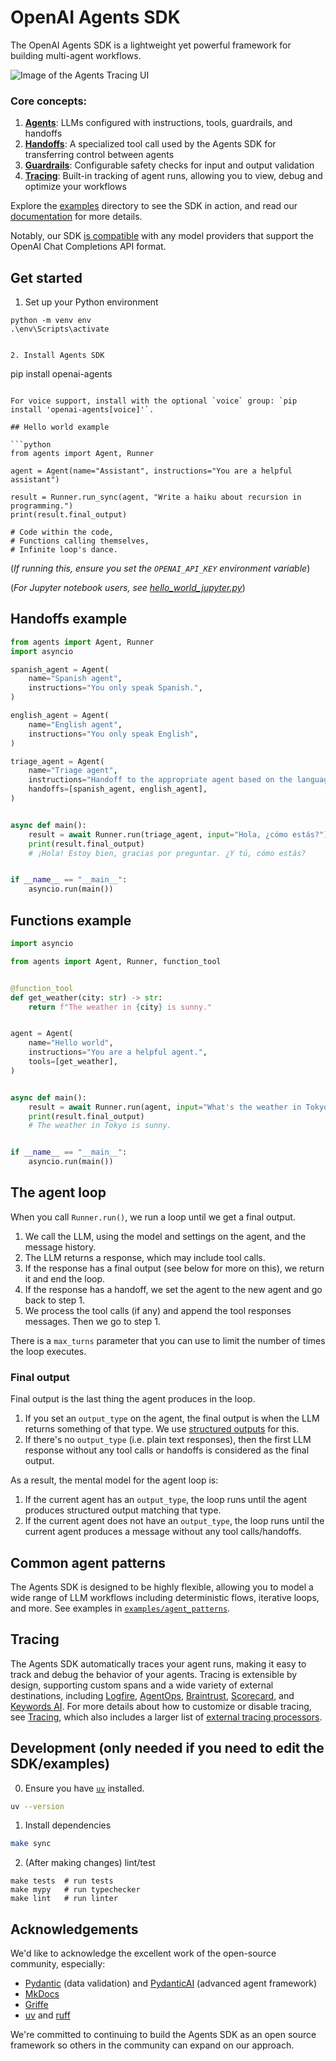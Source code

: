 # OpenAI Agents SDK

The OpenAI Agents SDK is a lightweight yet powerful framework for building multi-agent workflows.

<img src="https://cdn.openai.com/API/docs/images/orchestration.png" alt="Image of the Agents Tracing UI" style="max-height: 803px;">

### Core concepts:

1. [**Agents**](https://openai.github.io/openai-agents-python/agents): LLMs configured with instructions, tools, guardrails, and handoffs
2. [**Handoffs**](https://openai.github.io/openai-agents-python/handoffs/): A specialized tool call used by the Agents SDK for transferring control between agents
3. [**Guardrails**](https://openai.github.io/openai-agents-python/guardrails/): Configurable safety checks for input and output validation
4. [**Tracing**](https://openai.github.io/openai-agents-python/tracing/): Built-in tracking of agent runs, allowing you to view, debug and optimize your workflows

Explore the [examples](examples) directory to see the SDK in action, and read our [documentation](https://openai.github.io/openai-agents-python/) for more details.

Notably, our SDK [is compatible](https://openai.github.io/openai-agents-python/models/) with any model providers that support the OpenAI Chat Completions API format.

## Get started

1. Set up your Python environment

```
python -m venv env
.\env\Scripts\activate


2. Install Agents SDK

```
pip install openai-agents
```

For voice support, install with the optional `voice` group: `pip install 'openai-agents[voice]'`.

## Hello world example

```python
from agents import Agent, Runner

agent = Agent(name="Assistant", instructions="You are a helpful assistant")

result = Runner.run_sync(agent, "Write a haiku about recursion in programming.")
print(result.final_output)

# Code within the code,
# Functions calling themselves,
# Infinite loop's dance.
```

(_If running this, ensure you set the `OPENAI_API_KEY` environment variable_)

(_For Jupyter notebook users, see [hello_world_jupyter.py](examples/basic/hello_world_jupyter.py)_)

## Handoffs example

```python
from agents import Agent, Runner
import asyncio

spanish_agent = Agent(
    name="Spanish agent",
    instructions="You only speak Spanish.",
)

english_agent = Agent(
    name="English agent",
    instructions="You only speak English",
)

triage_agent = Agent(
    name="Triage agent",
    instructions="Handoff to the appropriate agent based on the language of the request.",
    handoffs=[spanish_agent, english_agent],
)


async def main():
    result = await Runner.run(triage_agent, input="Hola, ¿cómo estás?")
    print(result.final_output)
    # ¡Hola! Estoy bien, gracias por preguntar. ¿Y tú, cómo estás?


if __name__ == "__main__":
    asyncio.run(main())
```

## Functions example

```python
import asyncio

from agents import Agent, Runner, function_tool


@function_tool
def get_weather(city: str) -> str:
    return f"The weather in {city} is sunny."


agent = Agent(
    name="Hello world",
    instructions="You are a helpful agent.",
    tools=[get_weather],
)


async def main():
    result = await Runner.run(agent, input="What's the weather in Tokyo?")
    print(result.final_output)
    # The weather in Tokyo is sunny.


if __name__ == "__main__":
    asyncio.run(main())
```

## The agent loop

When you call `Runner.run()`, we run a loop until we get a final output.

1. We call the LLM, using the model and settings on the agent, and the message history.
2. The LLM returns a response, which may include tool calls.
3. If the response has a final output (see below for more on this), we return it and end the loop.
4. If the response has a handoff, we set the agent to the new agent and go back to step 1.
5. We process the tool calls (if any) and append the tool responses messages. Then we go to step 1.

There is a `max_turns` parameter that you can use to limit the number of times the loop executes.

### Final output

Final output is the last thing the agent produces in the loop.

1.  If you set an `output_type` on the agent, the final output is when the LLM returns something of that type. We use [structured outputs](https://platform.openai.com/docs/guides/structured-outputs) for this.
2.  If there's no `output_type` (i.e. plain text responses), then the first LLM response without any tool calls or handoffs is considered as the final output.

As a result, the mental model for the agent loop is:

1. If the current agent has an `output_type`, the loop runs until the agent produces structured output matching that type.
2. If the current agent does not have an `output_type`, the loop runs until the current agent produces a message without any tool calls/handoffs.

## Common agent patterns

The Agents SDK is designed to be highly flexible, allowing you to model a wide range of LLM workflows including deterministic flows, iterative loops, and more. See examples in [`examples/agent_patterns`](examples/agent_patterns).

## Tracing

The Agents SDK automatically traces your agent runs, making it easy to track and debug the behavior of your agents. Tracing is extensible by design, supporting custom spans and a wide variety of external destinations, including [Logfire](https://logfire.pydantic.dev/docs/integrations/llms/openai/#openai-agents), [AgentOps](https://docs.agentops.ai/v1/integrations/agentssdk), [Braintrust](https://braintrust.dev/docs/guides/traces/integrations#openai-agents-sdk), [Scorecard](https://docs.scorecard.io/docs/documentation/features/tracing#openai-agents-sdk-integration), and [Keywords AI](https://docs.keywordsai.co/integration/development-frameworks/openai-agent). For more details about how to customize or disable tracing, see [Tracing](http://openai.github.io/openai-agents-python/tracing), which also includes a larger list of [external tracing processors](http://openai.github.io/openai-agents-python/tracing/#external-tracing-processors-list).

## Development (only needed if you need to edit the SDK/examples)

0. Ensure you have [`uv`](https://docs.astral.sh/uv/) installed.

```bash
uv --version
```

1. Install dependencies

```bash
make sync
```

2. (After making changes) lint/test

```
make tests  # run tests
make mypy   # run typechecker
make lint   # run linter
```

## Acknowledgements

We'd like to acknowledge the excellent work of the open-source community, especially:

-   [Pydantic](https://docs.pydantic.dev/latest/) (data validation) and [PydanticAI](https://ai.pydantic.dev/) (advanced agent framework)
-   [MkDocs](https://github.com/squidfunk/mkdocs-material)
-   [Griffe](https://github.com/mkdocstrings/griffe)
-   [uv](https://github.com/astral-sh/uv) and [ruff](https://github.com/astral-sh/ruff)

We're committed to continuing to build the Agents SDK as an open source framework so others in the community can expand on our approach.
